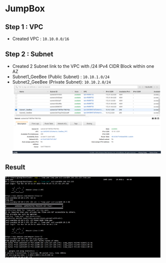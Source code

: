 # JumpBox
## Step 1 : VPC
- Created VPC : `10.10.0.0/16`
## Step 2 : Subnet
- Created 2 Subnet link to the VPC with /24 IPv4 CIDR Block within one AZ
- Subnet1_GeeBee (Public Subnet) : `10.10.1.0/24`
- Subnet2_GeeBee (Private Subnet): `10.10.2.0/24`
![Image of subnet](https://github.com/giangbinh238/AWS_Step_by_Step/blob/master/JumpBox/Image/Capture1.PNG)
  
## Result
![Image of ConnecttoEC2](https://github.com/giangbinh238/AWS_Step_by_Step/blob/master/JumpBox/Image/ConnectToEC2.PNG)
